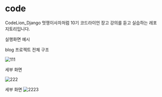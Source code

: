 # code


CodeLion_Django
멋쟁이사자처럼 10기 코드라이언 장고 강의를 듣고 실습하는 레포지토리입니다.


실행화면 예시


blog 프로젝트
전체 구조

![111](https://user-images.githubusercontent.com/64456569/177706294-b91f07f8-8d12-4503-b87e-915d90d81ab9.png)

세부 화면 

![222](https://user-images.githubusercontent.com/64456569/177706314-6ad67692-bac9-4f9c-9ab2-60967ff84986.png)

세부 화면
![2223](https://user-images.githubusercontent.com/64456569/177706343-2565846b-b760-42cf-903a-2d3624dda03d.png)
